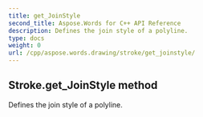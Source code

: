 ```yaml
---
title: get_JoinStyle
second_title: Aspose.Words for C++ API Reference
description: Defines the join style of a polyline. 
type: docs
weight: 0
url: /cpp/aspose.words.drawing/stroke/get_joinstyle/
---
```

## Stroke.get_JoinStyle method


Defines the join style of a polyline.

